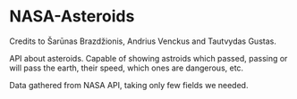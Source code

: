 # NASA-Asteroids

Credits to Šarūnas Brazdžionis, Andrius Venckus and Tautvydas Gustas.

API about asteroids. Capable of showing astroids which passed, passing or will pass the earth, their speed, which ones are dangerous, etc.

Data gathered from NASA API, taking only few fields we needed.
